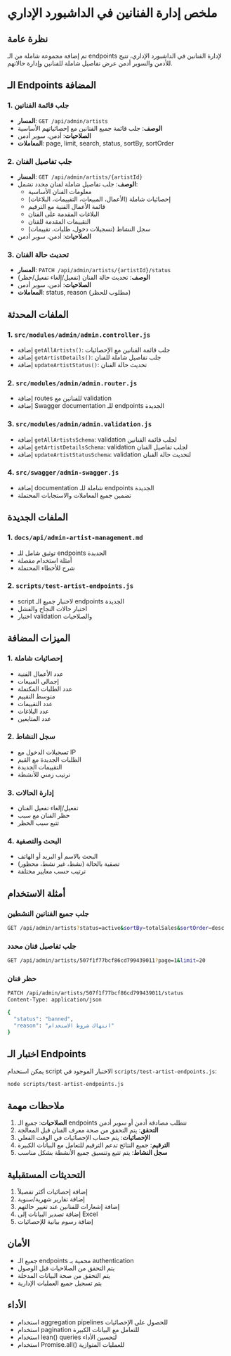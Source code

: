 # ملخص إدارة الفنانين في الداشبورد الإداري

## نظرة عامة

تم إضافة مجموعة شاملة من الـ endpoints لإدارة الفنانين في الداشبورد الإداري، تتيح للأدمن والسوبر أدمن عرض تفاصيل شاملة للفنانين وإدارة حالاتهم.

## الـ Endpoints المضافة

### 1. جلب قائمة الفنانين
- **المسار**: `GET /api/admin/artists`
- **الوصف**: جلب قائمة جميع الفنانين مع إحصائياتهم الأساسية
- **الصلاحيات**: أدمن، سوبر أدمن
- **المعاملات**: page, limit, search, status, sortBy, sortOrder

### 2. جلب تفاصيل الفنان
- **المسار**: `GET /api/admin/artists/{artistId}`
- **الوصف**: جلب تفاصيل شاملة لفنان محدد تشمل:
  - معلومات الفنان الأساسية
  - إحصائيات شاملة (الأعمال، المبيعات، التقييمات، البلاغات)
  - قائمة الأعمال الفنية مع الترقيم
  - البلاغات المقدمة على الفنان
  - التقييمات المقدمة للفنان
  - سجل النشاط (تسجيلات دخول، طلبات، تقييمات)
- **الصلاحيات**: أدمن، سوبر أدمن

### 3. تحديث حالة الفنان
- **المسار**: `PATCH /api/admin/artists/{artistId}/status`
- **الوصف**: تحديث حالة الفنان (تفعيل/إلغاء تفعيل/حظر)
- **الصلاحيات**: أدمن، سوبر أدمن
- **المعاملات**: status, reason (مطلوب للحظر)

## الملفات المحدثة

### 1. `src/modules/admin/admin.controller.js`
- إضافة `getAllArtists()`: جلب قائمة الفنانين مع الإحصائيات
- إضافة `getArtistDetails()`: جلب تفاصيل شاملة للفنان
- إضافة `updateArtistStatus()`: تحديث حالة الفنان

### 2. `src/modules/admin/admin.router.js`
- إضافة routes للفنانين مع validation
- إضافة Swagger documentation للـ endpoints الجديدة

### 3. `src/modules/admin/admin.validation.js`
- إضافة `getAllArtistsSchema`: validation لجلب قائمة الفنانين
- إضافة `getArtistDetailsSchema`: validation لجلب تفاصيل الفنان
- إضافة `updateArtistStatusSchema`: validation لتحديث حالة الفنان

### 4. `src/swagger/admin-swagger.js`
- إضافة documentation شاملة للـ endpoints الجديدة
- تضمين جميع المعاملات والاستجابات المحتملة

## الملفات الجديدة

### 1. `docs/api/admin-artist-management.md`
- توثيق شامل للـ endpoints الجديدة
- أمثلة استخدام مفصلة
- شرح للأخطاء المحتملة

### 2. `scripts/test-artist-endpoints.js`
- script لاختبار جميع الـ endpoints الجديدة
- اختبار حالات النجاح والفشل
- اختبار validation والصلاحيات

## الميزات المضافة

### 1. إحصائيات شاملة
- عدد الأعمال الفنية
- إجمالي المبيعات
- عدد الطلبات المكتملة
- متوسط التقييم
- عدد التقييمات
- عدد البلاغات
- عدد المتابعين

### 2. سجل النشاط
- تسجيلات الدخول مع IP
- الطلبات الجديدة مع القيم
- التقييمات الجديدة
- ترتيب زمني للأنشطة

### 3. إدارة الحالات
- تفعيل/إلغاء تفعيل الفنان
- حظر الفنان مع سبب
- تتبع سبب الحظر

### 4. البحث والتصفية
- البحث بالاسم أو البريد أو الهاتف
- تصفية بالحالة (نشط، غير نشط، محظور)
- ترتيب حسب معايير مختلفة

## أمثلة الاستخدام

### جلب جميع الفنانين النشطين
```bash
GET /api/admin/artists?status=active&sortBy=totalSales&sortOrder=desc
```

### جلب تفاصيل فنان محدد
```bash
GET /api/admin/artists/507f1f77bcf86cd799439011?page=1&limit=20
```

### حظر فنان
```bash
PATCH /api/admin/artists/507f1f77bcf86cd799439011/status
Content-Type: application/json

{
  "status": "banned",
  "reason": "انتهاك شروط الاستخدام"
}
```

## اختبار الـ Endpoints

يمكن استخدام script الاختبار الموجود في `scripts/test-artist-endpoints.js`:

```bash
node scripts/test-artist-endpoints.js
```

## ملاحظات مهمة

1. **الصلاحيات**: جميع الـ endpoints تتطلب مصادقة أدمن أو سوبر أدمن
2. **التحقق**: يتم التحقق من صحة معرف الفنان قبل المعالجة
3. **الإحصائيات**: يتم حساب الإحصائيات في الوقت الفعلي
4. **الترقيم**: جميع النتائج تدعم الترقيم للتعامل مع البيانات الكبيرة
5. **سجل النشاط**: يتم تتبع وتنسيق جميع الأنشطة بشكل مناسب

## التحديثات المستقبلية

1. إضافة إحصائيات أكثر تفصيلاً
2. إضافة تقارير شهرية/سنوية
3. إضافة إشعارات للفنانين عند تغيير حالتهم
4. إضافة تصدير البيانات إلى Excel
5. إضافة رسوم بيانية للإحصائيات

## الأمان

- جميع الـ endpoints محمية بـ authentication
- يتم التحقق من الصلاحيات قبل الوصول
- يتم التحقق من صحة البيانات المدخلة
- يتم تسجيل جميع العمليات الإدارية

## الأداء

- استخدام aggregation pipelines للحصول على الإحصائيات
- استخدام pagination للتعامل مع البيانات الكبيرة
- استخدام lean() queries لتحسين الأداء
- استخدام Promise.all() للعمليات المتوازية 